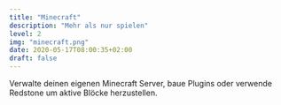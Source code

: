```yaml
---
title: "Minecraft"
description: "Mehr als nur spielen"
level: 2
img: "minecraft.png"
date: 2020-05-17T08:00:35+02:00
draft: false
---
```


Verwalte deinen eigenen Minecraft Server, baue Plugins oder verwende Redstone um aktive Blöcke herzustellen.

